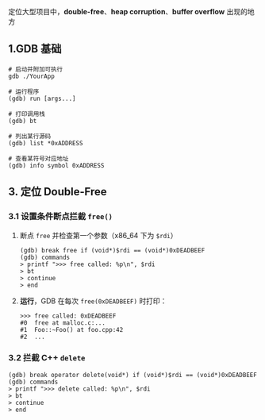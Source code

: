 

定位大型项目中，**double‑free**、**heap corruption**、**buffer overflow** 出现的地方

## 1.GDB 基础

```
# 启动并附加可执行
gdb ./YourApp

# 运行程序
(gdb) run [args...]

# 打印调用栈
(gdb) bt

# 列出某行源码
(gdb) list *0xADDRESS

# 查看某符号对应地址
(gdb) info symbol 0xADDRESS

```


## 3. 定位 Double‑Free

### 3.1 设置条件断点拦截 `free()`

1. 断点 `free` 并检查第一个参数（x86\_64 下为 `$rdi`）

   ```gdb
   (gdb) break free if (void*)$rdi == (void*)0xDEADBEEF
   (gdb) commands
   > printf ">>> free called: %p\n", $rdi
   > bt
   > continue
   > end
   ```

2. **运行**，GDB 在每次 `free(0xDEADBEEF)` 时打印：

   ```
   >>> free called: 0xDEADBEEF
   #0  free at malloc.c:...
   #1  Foo::~Foo() at foo.cpp:42
   #2  ...
   ```

### 3.2 拦截 C++ `delete`

```gdb
(gdb) break operator delete(void*) if (void*)$rdi == (void*)0xDEADBEEF
(gdb) commands
> printf ">>> delete called: %p\n", $rdi
> bt
> continue
> end
```


